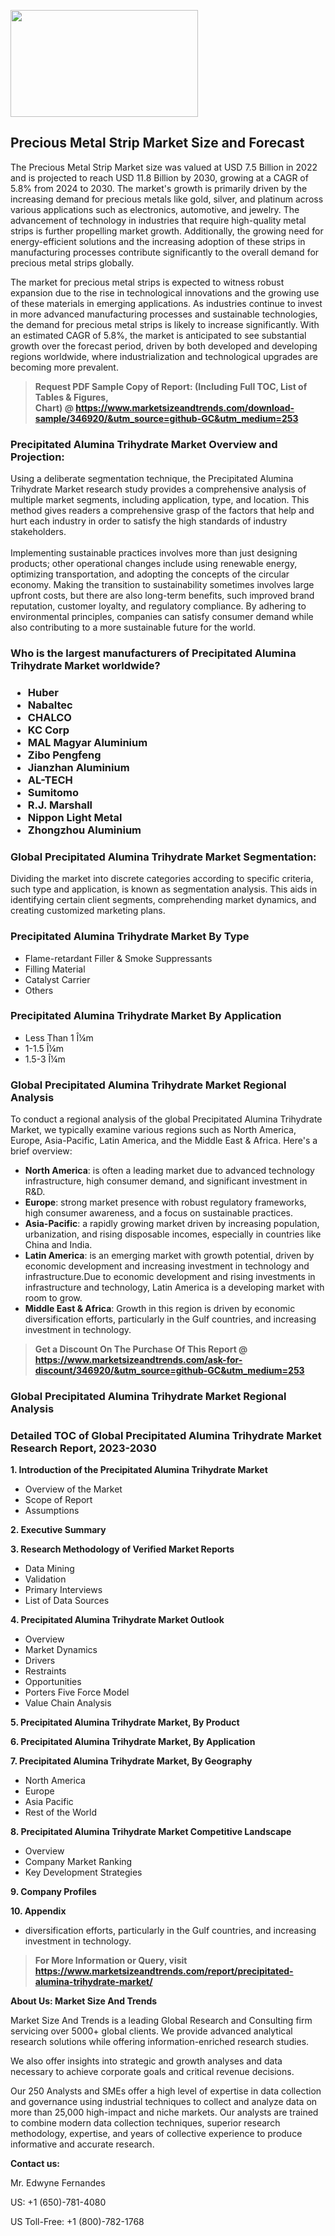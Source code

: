 <p><img class="alignnone size-medium wp-image-20088" src="https://ffe5etoiles.com/wp-content/uploads/2024/12/MST1-300x171.png" alt="" width="300" height="171" /></p><h2>Precious Metal Strip Market Size and Forecast</h2><p>The Precious Metal Strip Market size was valued at USD 7.5 Billion in 2022 and is projected to reach USD 11.8 Billion by 2030, growing at a CAGR of 5.8% from 2024 to 2030. The market's growth is primarily driven by the increasing demand for precious metals like gold, silver, and platinum across various applications such as electronics, automotive, and jewelry. The advancement of technology in industries that require high-quality metal strips is further propelling market growth. Additionally, the growing need for energy-efficient solutions and the increasing adoption of these strips in manufacturing processes contribute significantly to the overall demand for precious metal strips globally.</p><p>The market for precious metal strips is expected to witness robust expansion due to the rise in technological innovations and the growing use of these materials in emerging applications. As industries continue to invest in more advanced manufacturing processes and sustainable technologies, the demand for precious metal strips is likely to increase significantly. With an estimated CAGR of 5.8%, the market is anticipated to see substantial growth over the forecast period, driven by both developed and developing regions worldwide, where industrialization and technological upgrades are becoming more prevalent.</p></p><blockquote id="" class=""><strong>Request PDF Sample Copy of Report: (Including Full TOC, List of Tables &amp; Figures, Chart)&nbsp;@&nbsp;<strong><a href="https://www.marketsizeandtrends.com/download-sample/346920/&utm_source=github-GC&utm_medium=253" target="_blank">https://www.marketsizeandtrends.com/download-sample/346920/&utm_source=github-GC&utm_medium=253</a></strong></strong></blockquote><h3 id="" class="">Precipitated Alumina Trihydrate Market&nbsp;Overview and Projection:</h3><p id="" class="">Using a deliberate segmentation technique, the Precipitated Alumina Trihydrate Market research study provides a comprehensive analysis of multiple market segments, including application, type, and location. This method gives readers a comprehensive grasp of the factors that help and hurt each industry in order to satisfy the high standards of industry stakeholders. <br /> <br />Implementing sustainable practices involves more than just designing products; other operational changes include using renewable energy, optimizing transportation, and adopting the concepts of the circular economy. Making the transition to sustainability sometimes involves large upfront costs, but there are also long-term benefits, such improved brand reputation, customer loyalty, and regulatory compliance. By adhering to environmental principles, companies can satisfy consumer demand while also contributing to a more sustainable future for the world.</p><h3 id="" class="">Who is the largest manufacturers of&nbsp;Precipitated Alumina Trihydrate Market worldwide?</h3><h3 class=""><p><ul><li>Huber </li><li> Nabaltec </li><li> CHALCO </li><li> KC Corp </li><li> MAL Magyar Aluminium </li><li> Zibo Pengfeng </li><li> Jianzhan Aluminium </li><li> AL-TECH </li><li> Sumitomo </li><li> R.J. Marshall </li><li> Nippon Light Metal </li><li> Zhongzhou Aluminium</li></ul></p></h3><h3 id="" class="">Global&nbsp;Precipitated Alumina Trihydrate Market Segmentation:</h3><p id="" class="">Dividing the market into discrete categories according to specific criteria, such type and application, is known as segmentation analysis. This aids in identifying certain client segments, comprehending market dynamics, and creating customized marketing plans.</p><h3 id="" class="">Precipitated Alumina Trihydrate Market&nbsp;By Type</h3><p><p><ul><li>Flame-retardant Filler & Smoke Suppressants</li><li> Filling Material</li><li> Catalyst Carrier</li><li> Others</p></li></ul></p></p><h3 id="" class="">Precipitated Alumina Trihydrate Market&nbsp;By Application</h3><p class=""><p><ul><li>Less Than 1 Î¼m</li><li> 1-1.5 Î¼m</li><li> 1.5-3 Î¼m</li></ul></p></p><h3 id="" class="">Global Precipitated Alumina Trihydrate Market Regional Analysis</h3><p id="" class="">To conduct a regional analysis of the global Precipitated Alumina Trihydrate Market, we typically examine various regions such as North America, Europe, Asia-Pacific, Latin America, and the Middle East &amp; Africa. Here's a brief overview:</p><ul><li><strong>North America</strong>: is often a leading market due to advanced technology infrastructure, high consumer demand, and significant investment in R&amp;D.</li><li><strong>Europe</strong>: strong market presence with robust regulatory frameworks, high consumer awareness, and a focus on sustainable practices.</li><li><strong>Asia-Pacific</strong>: a rapidly growing market driven by increasing population, urbanization, and rising disposable incomes, especially in countries like China and India.</li><li><strong>Latin America</strong>: is an emerging market with growth potential, driven by economic development and increasing investment in technology and infrastructure.Due to economic development and rising investments in infrastructure and technology, Latin America is a developing market with room to grow.</li><li><strong>Middle East &amp; Africa</strong>: Growth in this region is driven by economic diversification efforts, particularly in the Gulf countries, and increasing investment in technology.</li></ul><blockquote id="" class=""><strong>Get a Discount On The Purchase Of This Report @ <strong><a href="https://www.marketsizeandtrends.com/ask-for-discount/346920/&utm_source=github-GC&utm_medium=253" target="_blank">https://www.marketsizeandtrends.com/ask-for-discount/346920/&utm_source=github-GC&utm_medium=253</a></strong></strong></blockquote><h3 id="" class="">Global Precipitated Alumina Trihydrate Market Regional Analysis</h3><h3 id="" class="">Detailed TOC of Global Precipitated Alumina Trihydrate Market Research Report, 2023-2030</h3><p id="" class=""><strong>1. Introduction of the Precipitated Alumina Trihydrate Market</strong></p><ul><li>Overview of the Market</li><li>Scope of Report</li><li>Assumptions</li></ul><p id="" class=""><strong>2. Executive Summary</strong></p><p id="" class=""><strong>3. Research Methodology of Verified Market Reports</strong></p><ul><li>Data Mining</li><li>Validation</li><li>Primary Interviews</li><li>List of Data Sources</li></ul><p id="" class=""><strong>4. Precipitated Alumina Trihydrate Market Outlook</strong></p><ul><li>Overview</li><li>Market Dynamics</li><li>Drivers</li><li>Restraints</li><li>Opportunities</li><li>Porters Five Force Model</li><li>Value Chain Analysis</li></ul><p id="" class=""><strong>5. Precipitated Alumina Trihydrate Market, By Product</strong></p><p id="" class=""><strong>6. Precipitated Alumina Trihydrate Market, By Application</strong></p><p id="" class=""><strong>7. Precipitated Alumina Trihydrate Market, By Geography</strong></p><ul><li>North America</li><li>Europe</li><li>Asia Pacific</li><li>Rest of the World</li></ul><p id="" class=""><strong>8. Precipitated Alumina Trihydrate Market Competitive Landscape</strong></p><ul><li>Overview</li><li>Company Market Ranking</li><li>Key Development Strategies</li></ul><p id="" class=""><strong>9. Company Profiles</strong></p><p id="" class=""><strong>10. Appendix</strong></p><ul><li>diversification efforts, particularly in the Gulf countries, and increasing investment in technology.</li></ul><blockquote id="" class=""><strong>For More Information or Query, visit <strong><strong><a href="https://www.marketsizeandtrends.com/report/precipitated-alumina-trihydrate-market/" target="_blank">https://www.marketsizeandtrends.com/report/precipitated-alumina-trihydrate-market/</a></strong></strong></strong></blockquote><p id="" class=""><strong>About Us: Market Size And Trends</strong></p><p id="" class="">Market Size And Trends is a leading Global Research and Consulting firm servicing over 5000+ global clients. We provide advanced analytical research solutions while offering information-enriched research studies.</p><p id="" class="">We also offer insights into strategic and growth analyses and data necessary to achieve corporate goals and critical revenue decisions.</p><p id="" class="">Our 250 Analysts and SMEs offer a high level of expertise in data collection and governance using industrial techniques to collect and analyze data on more than 25,000 high-impact and niche markets. Our analysts are trained to combine modern data collection techniques, superior research methodology, expertise, and years of collective experience to produce informative and accurate research.</p><p id="" class=""><strong>Contact us:</strong></p><p id="" class="">Mr. Edwyne Fernandes</p><p id="" class="">US: +1 (650)-781-4080</p><p id="" class="">US Toll-Free: +1 (800)-782-1768</p>
